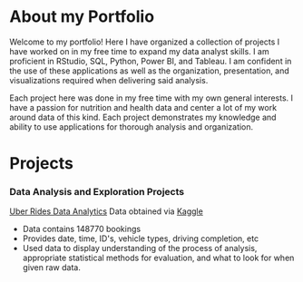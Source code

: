 # About my Portfolio
Welcome to my portfolio! 
Here I have organized a collection of projects I have worked on in my free time to expand my data analyst skills.
I am proficient in RStudio, SQL, Python, Power BI, and Tableau. I am confident in the use of these applications as well as the
organization, presentation, and visualizations required when delivering said analysis. 

Each project here was done in my free time with my own general interests. I have a passion for nutrition and health data and center a lot of my work around data of this kind.
Each project demonstrates my knowledge and ability to use applications for thorough analysis and organization.

# Projects
### Data Analysis and Exploration Projects
[Uber Rides Data Analytics](https://github.com/hannahdpeterson/Data_Portfolio/tree/main/Uber%20Rides%20Data%20-%20Data%20Exploration)
Data obtained via [Kaggle](https://www.kaggle.com/datasets/yashdevladdha/uber-ride-analytics-dashboard/data)
* Data contains 148770 bookings
* Provides date, time, ID's, vehicle types, driving completion, etc
* Used data to display understanding of the process of analysis, appropriate statistical methods for evaluation, and what to look for when given raw data.
